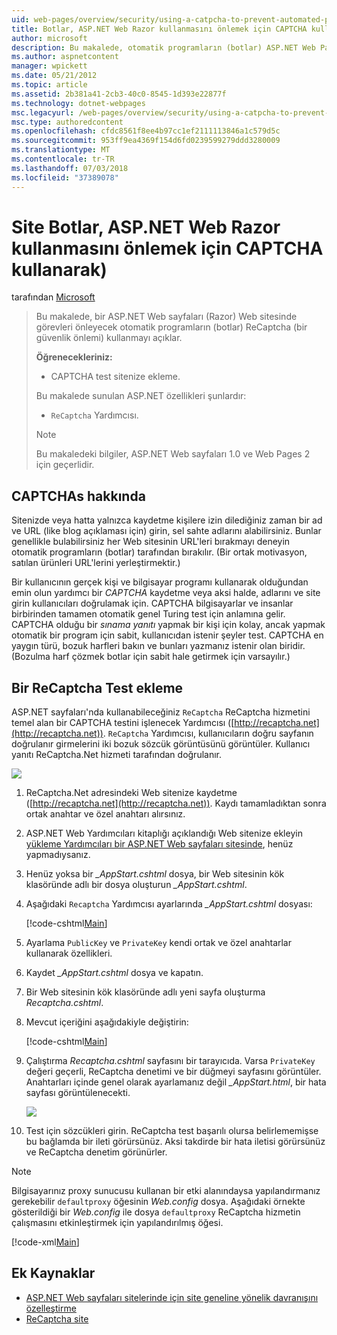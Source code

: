 ```yaml
---
uid: web-pages/overview/security/using-a-catpcha-to-prevent-automated-programs-bots-from-using-your-aspnet-web-site
title: Botlar, ASP.NET Web Razor kullanmasını önlemek için CAPTCHA kullanarak) sitesi | Microsoft Docs
author: microsoft
description: Bu makalede, otomatik programların (botlar) ASP.NET Web Pages'da (Razor) görevlerini gerçekleştirmesini engelleyecek şekilde ReCaptcha (bir güvenlik önlemi) kullanmayı açıklar ediyoruz...
ms.author: aspnetcontent
manager: wpickett
ms.date: 05/21/2012
ms.topic: article
ms.assetid: 2b381a41-2cb3-40c0-8545-1d393e22877f
ms.technology: dotnet-webpages
msc.legacyurl: /web-pages/overview/security/using-a-catpcha-to-prevent-automated-programs-bots-from-using-your-aspnet-web-site
msc.type: authoredcontent
ms.openlocfilehash: cfdc8561f8ee4b97cc1ef2111113846a1c579d5c
ms.sourcegitcommit: 953ff9ea4369f154d6fd0239599279ddd3280009
ms.translationtype: MT
ms.contentlocale: tr-TR
ms.lasthandoff: 07/03/2018
ms.locfileid: "37389078"
---
```

<a name="using-a-captcha-to-prevent-bots-from-using-your-aspnet-web-razor-site"></a>Site Botlar, ASP.NET Web Razor kullanmasını önlemek için CAPTCHA kullanarak)
====================
tarafından [Microsoft](https://github.com/microsoft)

> Bu makalede, bir ASP.NET Web sayfaları (Razor) Web sitesinde görevleri önleyecek otomatik programların (botlar) ReCaptcha (bir güvenlik önlemi) kullanmayı açıklar.
> 
> **Öğrenecekleriniz:** 
> 
> - CAPTCHA test sitenize ekleme.
> 
> Bu makalede sunulan ASP.NET özellikleri şunlardır:
> 
> - `ReCaptcha` Yardımcısı.
> 
> > [!NOTE]
> > Bu makaledeki bilgiler, ASP.NET Web sayfaları 1.0 ve Web Pages 2 için geçerlidir.


## <a name="about-captchas"></a>CAPTCHAs hakkında

Sitenizde veya hatta yalnızca kaydetme kişilere izin dilediğiniz zaman bir ad ve URL (like blog açıklaması için) girin, sel sahte adlarını alabilirsiniz. Bunlar genellikle bulabilirsiniz her Web sitesinin URL'leri bırakmayı deneyin otomatik programların (botlar) tarafından bırakılır. (Bir ortak motivasyon, satılan ürünleri URL'lerini yerleştirmektir.)

Bir kullanıcının gerçek kişi ve bilgisayar programı kullanarak olduğundan emin olun yardımcı bir *CAPTCHA* kaydetme veya aksi halde, adlarını ve site girin kullanıcıları doğrulamak için. CAPTCHA bilgisayarlar ve insanlar birbirinden tamamen otomatik genel Turing test için anlamına gelir. CAPTCHA olduğu bir *sınama yanıtı* yapmak bir kişi için kolay, ancak yapmak otomatik bir program için sabit, kullanıcıdan istenir şeyler test. CAPTCHA en yaygın türü, bozuk harfleri bakın ve bunları yazmanız istenir olan biridir. (Bozulma harf çözmek botlar için sabit hale getirmek için varsayılır.)

## <a name="adding-a-recaptcha-test"></a>Bir ReCaptcha Test ekleme

ASP.NET sayfaları'nda kullanabileceğiniz `ReCaptcha` ReCaptcha hizmetini temel alan bir CAPTCHA testini işlenecek Yardımcısı ([http://recaptcha.net](http://recaptcha.net)). `ReCaptcha` Yardımcısı, kullanıcıların doğru sayfanın doğrulanır girmelerini iki bozuk sözcük görüntüsünü görüntüler. Kullanıcı yanıtı ReCaptcha.Net hizmeti tarafından doğrulanır.

![](using-a-catpcha-to-prevent-automated-programs-bots-from-using-your-aspnet-web-site/_static/image1.jpg)

1. ReCaptcha.Net adresindeki Web sitenize kaydetme ([http://recaptcha.net](http://recaptcha.net)). Kaydı tamamladıktan sonra ortak anahtar ve özel anahtarı alırsınız.
2. ASP.NET Web Yardımcıları kitaplığı açıklandığı Web sitenize ekleyin [yükleme Yardımcıları bir ASP.NET Web sayfaları sitesinde](https://go.microsoft.com/fwlink/?LinkId=252372), henüz yapmadıysanız.
3. Henüz yoksa bir  *\_AppStart.cshtml* dosya, bir Web sitesinin kök klasöründe adlı bir dosya oluşturun  *\_AppStart.cshtml*.
4. Aşağıdaki `Recaptcha` Yardımcısı ayarlarında  *\_AppStart.cshtml* dosyası: 

    [!code-cshtml[Main](using-a-catpcha-to-prevent-automated-programs-bots-from-using-your-aspnet-web-site/samples/sample1.cshtml?highlight=6-7)]
5. Ayarlama `PublicKey` ve `PrivateKey` kendi ortak ve özel anahtarlar kullanarak özellikleri.
6. Kaydet  *\_AppStart.cshtml* dosya ve kapatın.
7. Bir Web sitesinin kök klasöründe adlı yeni sayfa oluşturma *Recaptcha.cshtml*.
8. Mevcut içeriğini aşağıdakiyle değiştirin: 

    [!code-cshtml[Main](using-a-catpcha-to-prevent-automated-programs-bots-from-using-your-aspnet-web-site/samples/sample2.cshtml)]
9. Çalıştırma *Recaptcha.cshtml* sayfasını bir tarayıcıda. Varsa `PrivateKey` değeri geçerli, ReCaptcha denetimi ve bir düğmeyi sayfasını görüntüler. Anahtarları içinde genel olarak ayarlamanız değil  *\_AppStart.html*, bir hata sayfası görüntülenecekti. 

    ![](using-a-catpcha-to-prevent-automated-programs-bots-from-using-your-aspnet-web-site/_static/image1.png)
10. Test için sözcükleri girin. ReCaptcha test başarılı olursa belirlememişse bu bağlamda bir ileti görürsünüz. Aksi takdirde bir hata iletisi görürsünüz ve ReCaptcha denetim görünürler.

> [!NOTE]
> Bilgisayarınız proxy sunucusu kullanan bir etki alanındaysa yapılandırmanız gerekebilir `defaultproxy` öğesinin *Web.config* dosya. Aşağıdaki örnekte gösterildiği bir *Web.config* ile dosya `defaultproxy` ReCaptcha hizmetin çalışmasını etkinleştirmek için yapılandırılmış öğesi.
> 
> [!code-xml[Main](using-a-catpcha-to-prevent-automated-programs-bots-from-using-your-aspnet-web-site/samples/sample3.xml)]


<a id="Additional_Resources"></a>
## <a name="additional-resources"></a>Ek Kaynaklar


- [ASP.NET Web sayfaları sitelerinde için site geneline yönelik davranışını özelleştirme](https://go.microsoft.com/fwlink/?LinkId=202906)
- [ReCaptcha site](https://www.google.com/recaptcha)
